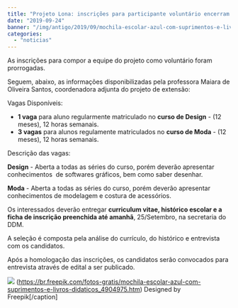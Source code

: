 ```yaml
---
title: "Projeto Lona: inscrições para participante voluntário encerram amanhã!"
date: "2019-09-24"
banner: "/img/antigo/2019/09/mochila-escolar-azul-com-suprimentos-e-livros-didaticos_23-2148207680.jpg"
categories: 
  - "noticias"
---
```


As inscrições para compor a equipe do projeto como voluntário foram prorrogadas.
<!--more-->

Seguem, abaixo, as informações disponibilizadas pela professora Maiara de Oliveira Santos, coordenadora adjunta do projeto de extensão:

Vagas Disponíveis:

- **1 vaga** para aluno regularmente matriculado no **curso de Design** - (12 meses), 12 horas semanais.
- **3 vagas** para alunos regulamente matriculados no **curso de Moda** - (12 meses), 12 horas semanais.[](/img/antigo/2019/09/70919140_939051559781570_8743853858972762112_n.jpg)

Descrição das vagas:

**Design** - Aberta a todas as séries do curso, porém deverão apresentar conhecimentos  de softwares gráficos, bem como saber desenhar.

**Moda** - Aberta a todas as séries do curso, porém deverão apresentar conhecimentos de modelagem e costura de acessórios.

Os interessados deverão entregar **curriculum vitae, histórico escolar e a ficha de inscrição preenchida até amanhã**, 25/Setembro, na secretaria do DDM.

A seleção é composta pela análise do currículo, do histórico e entrevista com os candidatos.

Após a homologação das inscrições, os candidatos serão convocados para entrevista através de edital a ser publicado.

![](/img/antigo/2019/09/mochila-escolar-azul-com-suprimentos-e-livros-didaticos_23-2148207680.jpg)
(https://br.freepik.com/fotos-gratis/mochila-escolar-azul-com-suprimentos-e-livros-didaticos_4904975.htm) Designed by Freepik\[/caption\]
